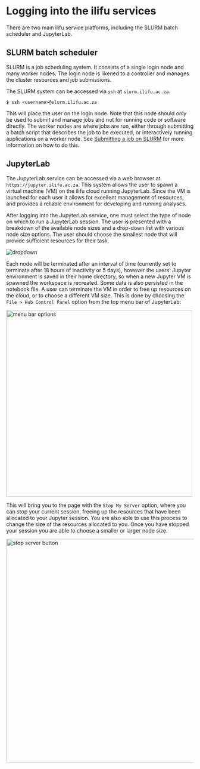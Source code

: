 # Logging into the ilifu services

There are two main ilifu service platforms, including the SLURM batch scheduler and JupyterLab.

## SLURM batch scheduler

SLURM is a job scheduling system. It consists of a single login node and many worker nodes. The login node is likened to a controller and manages the cluster resources and job submissions.

The SLURM system can be accessed via `ssh` at `slurm.ilifu.ac.za`.

```
$ ssh <username>@slurm.ilifu.ac.za
```

This will place the user on the login node. Note that this node should only be used to submit and manage jobs and not for running code or software directly. The worker nodes are where jobs are run, either through submitting a batch script that describes the job to be executed, or interactively running applications on a worker node. See [Submitting a job on SLURM](getting_started/submit_job_slurm.md) for more information on how to do this.


## JupyterLab

The JupyterLab service can be accessed via a web browser at `https://jupyter.ilifu.ac.za`. This system allows the user to spawn a virtual machine (VM) on the ilifu cloud running JupyterLab. Since the VM is launched for each user it allows for excellent management of resources, and provides a reliable environment for developing and running analyses.

After logging into the JupyterLab service, one must select the type of node on which to run a JupyterLab session. The user is presented with a breakdown of the available node sizes and a drop-down list with various node size options. The user should choose the smallest node that will provide sufficient resources for their task.

![dropdown](http://docs.ilifu.ac.za/_media/profile_dropdown_options.png)

Each node will be terminated after an interval of time (currently set to terminate after 18 hours of inactivity or 5 days), however the users' Jupyter environment is saved in their home directory, so when a new Jupyter VM is spawned the workspace is recreated. Some data is also persisted in the notebook file. A user can terminate the VM in order to free up resources on the cloud, or to choose a different VM size.  This is done by choosing the `File > Hub Control Panel` option from the top menu bar of JupyterLab:

<img src="/_media/hub_selection.png" alt="menu bar options" width=500 />

This will bring you to the page with the `Stop My Server` option, where you can stop your current session, freeing up the resources that have been allocated to your Jupyter session. You are also able to use this process to change the size of the resources allocated to you. Once you have stopped your session you are able to choose a smaller or larger node size.

<img src="/_media/stop_server_button.png" alt="stop server button" width=600 />
